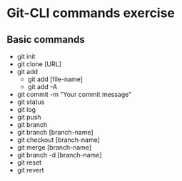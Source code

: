# Git-CLI commands exercise
## Basic commands
- git init
- git clone [URL]
- git add
  - git add [file-name]
  - git add -A
- git commit -m "Your commit message"
- git status
- git log
- git push
- git branch
- git branch [branch-name]
- git checkout [branch-name]
- git merge [branch-name]
- git branch -d [branch-name]
- git reset
- git revert
